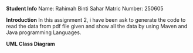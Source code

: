 **Student Info**
Name: Rahimah Binti Sahar
Matric Number: 250605

**Introduction**
In this assignment 2, i have been ask to generate the code to read the data from pdf file given and show all the data by using Maven and Java programming Languages.

**UML Class Diagram**
